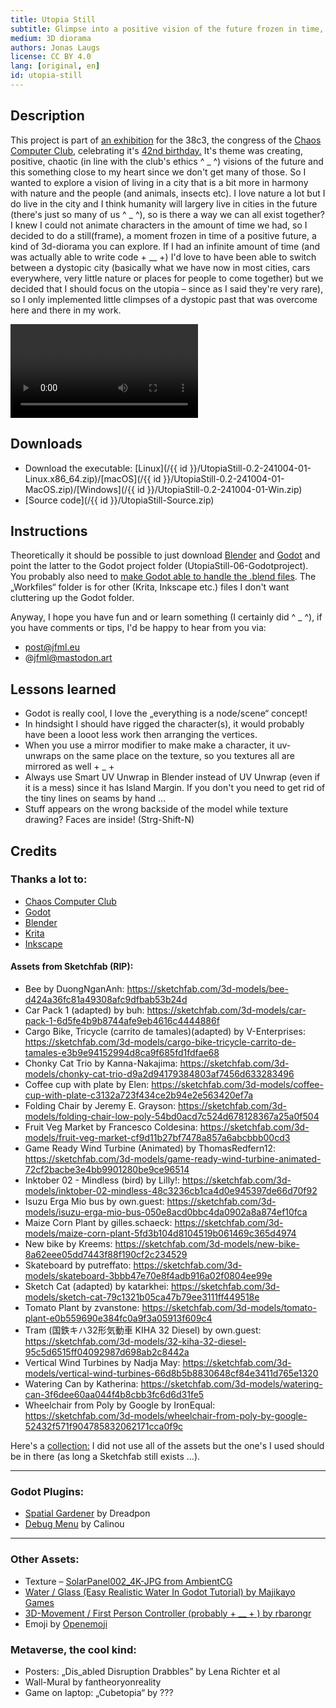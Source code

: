 ```yaml
---
title: Utopia Still
subtitle: Glimpse into a positive vision of the future frozen in time, where cars, the climate crisis and capitalism are only a distant memory.
medium: 3D diorama
authors: Jonas Laugs
license: CC BY 4.0
lang: [original, en]
id: utopia-still
---
```


## Description

This project is part of [an exhibition](https://42.ccc.de/) for the 38c3, the congress of the [Chaos Computer Club](https://www.ccc.de/), celebrating it's [42nd birthday.](https://de.wikipedia.org/wiki/Chaos_Computer_Club#Gr%C3%BCndung) It's theme was creating, positive, chaotic (in line with the club's ethics ^ _ ^) visions of the future and this something close to my heart since we don't get many of those.
So I wanted to explore a vision of living in a city that is a bit more in harmony with nature and the people (and animals, insects etc). I love nature a lot but I do live in the city and I think humanity will largery live in cities in the future (there's just so many of us ^ _ ^), so is there a way we can all exist together?
I knew I could not animate characters in the amount of time we had, so I decided to do a still(frame), a moment frozen in time of a positive future, a kind of 3d-diorama you can explore. If I had an infinite amount of time (and was actually able to write code + __ +) I'd love to have been able to switch between a dystopic city (basically what we have now in most cities, cars everywhere, very little nature or places for people to come together) but we decided that I should focus on the utopia – since as I said they're very rare), so I only implemented little climpses of a dystopic past that was overcome here and there in my work.

<video src="UtopiaStill-06-Video-Flythrough-01.mp4" controls></video>

## Downloads

- Download the executable: [Linux](/{{ id }}/UtopiaStill-0.2-241004-01-Linux.x86_64.zip)/[macOS](/{{ id }}/UtopiaStill-0.2-241004-01-MacOS.zip)/[Windows](/{{ id }}/UtopiaStill-0.2-241004-01-Win.zip)
- [Source code](/{{ id }}/UtopiaStill-Source.zip)

## Instructions

Theoretically it should be possible to just download [Blender](https://www.blender.org/) and  [Godot](https://godotengine.org/) and point the latter to the Godot project folder (UtopiaStill-06-Godotproject). You probably also need to [make Godot able to handle the .blend files](https://docs.godotengine.org/en/4.1/tutorials/assets_pipeline/importing_scenes.html). The „Workfiles“ folder is for other (Krita, Inkscape etc.) files I don't want cluttering up the Godot folder.

Anyway, I hope you have fun and or learn something (I certainly did ^ _ ^), if you have comments or tips, I'd be happy to hear from you via:

- post@jfml.eu
- @jfml@mastodon.art

## Lessons learned

- Godot is really cool, I love the „everything is a node/scene“ concept!
- In hindsight I should have rigged the character(s), it would probably have been a looot less work then arranging the vertices.
- When you use a mirror modifier to make make a character, it uv-unwraps on the same place on the texture, so you textures all are mirrored as well + _ +
- Always use Smart UV Unwrap in Blender instead of UV Unwrap (even if it is a mess) since it has Island Margin. If you don't you need to get rid of the tiny lines on seams by hand …
- Stuff appears on the wrong backside of the model while texture drawing? Faces are inside! (Strg-Shift-N)

## Credits

### Thanks a lot to:

- [Chaos Computer Club](https://www.ccc.de/)
- [Godot](https://godotengine.org/)
- [Blender](https://www.blender.org/)
- [Krita](https://krita.org/)
- [Inkscape](https://inkscape.org/)

#### Assets from Sketchfab (RIP):

- Bee by DuongNganAnh: https://sketchfab.com/3d-models/bee-d424a36fc81a49308afc9dfbab53b24d
- Car Pack 1 (adapted) by buh: https://sketchfab.com/3d-models/car-pack-1-6d5fe4b9b8744afe9eb4616c4444886f
- Cargo Bike, Tricycle (carrito de tamales)(adapted) by V-Enterprises: https://sketchfab.com/3d-models/cargo-bike-tricycle-carrito-de-tamales-e3b9e94152994d8ca9f685fd1fdfae68
- Chonky Cat Trio by Kanna-Nakajima: https://sketchfab.com/3d-models/chonky-cat-trio-d9a2d94179384803af7456d633283496
- Coffee cup with plate by Elen: https://sketchfab.com/3d-models/coffee-cup-with-plate-c3132a723f434ce2b94e2e563420ef7a
- Folding Chair by Jeremy E. Grayson: https://sketchfab.com/3d-models/folding-chair-low-poly-54bd0acd7c524d678128367a25a0f504
- Fruit Veg Market by Francesco Coldesina: https://sketchfab.com/3d-models/fruit-veg-market-cf9d11b27bf7478a857a6abcbbb00cd3
- Game Ready Wind Turbine (Animated) by ThomasRedfern12: https://sketchfab.com/3d-models/game-ready-wind-turbine-animated-72cf2bacbe3e4bb9901280be9ce96514
- Inktober 02 - Mindless (bird) by Lilly!: https://sketchfab.com/3d-models/inktober-02-mindless-48c3236cb1ca4d0e945397de66d70f92
- Isuzu Erga Mio bus by own.guest: https://sketchfab.com/3d-models/isuzu-erga-mio-bus-050e8acd0bbc4da0902a8a874ef10fca
- Maize Corn Plant by gilles.schaeck: https://sketchfab.com/3d-models/maize-corn-plant-5fd3b104d8104519b061469c365d4974
- New bike by Kreems: https://sketchfab.com/3d-models/new-bike-8a62eee05dd7443f88f190cf2c234529
- Skateboard by putreffato: https://sketchfab.com/3d-models/skateboard-3bbb47e70e8f4adb916a02f0804ee99e
- Sketch Cat (adapted) by katarkhei: https://sketchfab.com/3d-models/sketch-cat-79c1321b05ca47b79ee3111ff449518e
- Tomato Plant by zvanstone: https://sketchfab.com/3d-models/tomato-plant-e0b559690e384fc0a9f3a05913f609c4
- Tram (国鉄キハ32形気動車 KIHA 32 Diesel) by own.guest: https://sketchfab.com/3d-models/32-kiha-32-diesel-95c5d6515ff04092987d698ab2c8442a
- Vertical Wind Turbines by Nadja May: https://sketchfab.com/3d-models/vertical-wind-turbines-66d8b5b8830648cf84e3411d765e1320
- Watering Can by Katherina: https://sketchfab.com/3d-models/watering-can-3f6dee60aa044f4b8cbb3fc6d6d31fe5
- Wheelchair from Poly by Google by IronEqual: https://sketchfab.com/3d-models/wheelchair-from-poly-by-google-52432f571f904785832062171cca0f9c

Here's a [collection:](https://sketchfab.com/jfml/collections/utopia-c86e424bc9744eb8acc97c7431e03408) I did not use all of the assets but the one's I used should be in there (as long a Sketchfab still exists …).

***

### Godot Plugins:
- [Spatial Gardener](https://github.com/dreadpon/godot_spatial_gardener) by Dreadpon
- [Debug Menu](https://github.com/godot-extended-libraries/godot-debug-menu) by Calinou

***
### Other Assets:
- Texture – [SolarPanel002_4K-JPG from AmbientCG](https://ambientcg.com/view?id=SolarPanel002)
- [Water / Glass (Easy Realistic Water In Godot Tutorial) by Majikayo Games](https://youtu.be/ZgpgwbJGe78)
- [3D-Movement / First Person Controller (probably + __ + ) by rbarongr](https://github.com/rbarongr/GodotFirstPersonController)
- Emoji by [Openemoji](https://openmoji.org)

### Metaverse, the cool kind:
- Posters: „Dis_abled Disruption Drabbles” by Lena Richter et al
- Wall-Mural by fantheoryonreality
- Game on laptop: „Cubetopia“ by ???
